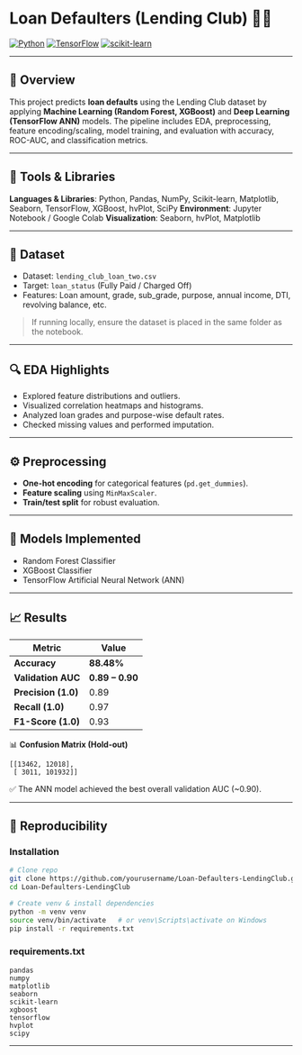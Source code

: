 # Loan Defaulters (Lending Club) 🏦💸

[![Python](https://img.shields.io/badge/Python-3.8%2B-blue.svg)](https://www.python.org/) [![TensorFlow](https://img.shields.io/badge/TensorFlow-2.x-orange.svg)](https://www.tensorflow.org/) [![scikit-learn](https://img.shields.io/badge/scikit--learn-1.x-yellow.svg)](https://scikit-learn.org/stable/)

---

## 📘 Overview

This project predicts **loan defaults** using the Lending Club dataset by applying **Machine Learning (Random Forest, XGBoost)** and **Deep Learning (TensorFlow ANN)** models. The pipeline includes EDA, preprocessing, feature encoding/scaling, model training, and evaluation with accuracy, ROC-AUC, and classification metrics.

---

## 🧰 Tools & Libraries

**Languages & Libraries**: Python, Pandas, NumPy, Scikit-learn, Matplotlib, Seaborn, TensorFlow, XGBoost, hvPlot, SciPy
**Environment**: Jupyter Notebook / Google Colab
**Visualization**: Seaborn, hvPlot, Matplotlib

---

## 📂 Dataset

* Dataset: `lending_club_loan_two.csv`
* Target: `loan_status` (Fully Paid / Charged Off)
* Features: Loan amount, grade, sub_grade, purpose, annual income, DTI, revolving balance, etc.

> If running locally, ensure the dataset is placed in the same folder as the notebook.

---

## 🔍 EDA Highlights

* Explored feature distributions and outliers.
* Visualized correlation heatmaps and histograms.
* Analyzed loan grades and purpose-wise default rates.
* Checked missing values and performed imputation.

---

## ⚙️ Preprocessing

* **One-hot encoding** for categorical features (`pd.get_dummies`).
* **Feature scaling** using `MinMaxScaler`.
* **Train/test split** for robust evaluation.

---

## 🤖 Models Implemented

* Random Forest Classifier
* XGBoost Classifier
* TensorFlow Artificial Neural Network (ANN)

---

## 📈 Results

| Metric              | Value           |
| ------------------- | --------------- |
| **Accuracy**        | **88.48%**      |
| **Validation AUC**  | **0.89 – 0.90** |
| **Precision (1.0)** | 0.89            |
| **Recall (1.0)**    | 0.97            |
| **F1-Score (1.0)**  | 0.93            |

📊 **Confusion Matrix (Hold-out)**

```
[[13462, 12018],
 [ 3011, 101932]]
```

✅ The ANN model achieved the best overall validation AUC (~0.90).

---

## 🚀 Reproducibility

### Installation

```bash
# Clone repo
git clone https://github.com/yourusername/Loan-Defaulters-LendingClub.git
cd Loan-Defaulters-LendingClub

# Create venv & install dependencies
python -m venv venv
source venv/bin/activate   # or venv\Scripts\activate on Windows
pip install -r requirements.txt
```

### requirements.txt

```
pandas
numpy
matplotlib
seaborn
scikit-learn
xgboost
tensorflow
hvplot
scipy
```

---
